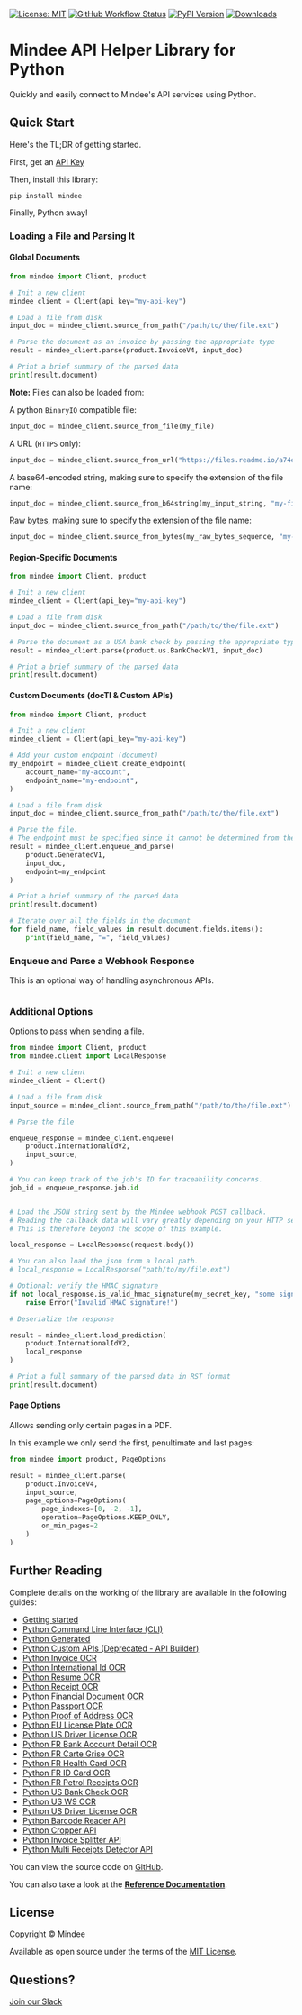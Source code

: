 [![License: MIT](https://img.shields.io/github/license/mindee/mindee-api-python)](https://opensource.org/licenses/MIT) [![GitHub Workflow Status](https://img.shields.io/github/actions/workflow/status/mindee/mindee-api-python/unit-test.yml)](https://github.com/mindee/mindee-api-python) [![PyPI Version](https://img.shields.io/pypi/v/mindee)](https://pypi.org/project/mindee/) [![Downloads](https://img.shields.io/pypi/dm/mindee)](https://pypi.org/project/mindee/)

# Mindee API Helper Library for Python
Quickly and easily connect to Mindee's API services using Python.

## Quick Start
Here's the TL;DR of getting started.

First, get an [API Key](https://developers.mindee.com/docs/create-api-key)

Then, install this library:
```shell
pip install mindee
```

Finally, Python away!

### Loading a File and Parsing It

#### Global Documents
```python
from mindee import Client, product

# Init a new client
mindee_client = Client(api_key="my-api-key")

# Load a file from disk
input_doc = mindee_client.source_from_path("/path/to/the/file.ext")

# Parse the document as an invoice by passing the appropriate type
result = mindee_client.parse(product.InvoiceV4, input_doc)

# Print a brief summary of the parsed data
print(result.document)
```

**Note:** Files can also be loaded from:

A python `BinaryIO` compatible file:
```python
input_doc = mindee_client.source_from_file(my_file)
```

A URL (`HTTPS` only):
```python
input_doc = mindee_client.source_from_url("https://files.readme.io/a74eaa5-c8e283b-sample_invoice.jpeg")
```

A base64-encoded string, making sure to specify the extension of the file name:
```python
input_doc = mindee_client.source_from_b64string(my_input_string, "my-file-name.ext")
```

Raw bytes, making sure to specify the extension of the file name:
```python
input_doc = mindee_client.source_from_bytes(my_raw_bytes_sequence, "my-file-name.ext")
```

#### Region-Specific Documents
```python
from mindee import Client, product

# Init a new client
mindee_client = Client(api_key="my-api-key")

# Load a file from disk
input_doc = mindee_client.source_from_path("/path/to/the/file.ext")

# Parse the document as a USA bank check by passing the appropriate type
result = mindee_client.parse(product.us.BankCheckV1, input_doc)

# Print a brief summary of the parsed data
print(result.document)
```

#### Custom Documents (docTI & Custom APIs)

```python
from mindee import Client, product

# Init a new client
mindee_client = Client(api_key="my-api-key")

# Add your custom endpoint (document)
my_endpoint = mindee_client.create_endpoint(
    account_name="my-account",
    endpoint_name="my-endpoint",
)

# Load a file from disk
input_doc = mindee_client.source_from_path("/path/to/the/file.ext")

# Parse the file.
# The endpoint must be specified since it cannot be determined from the class.
result = mindee_client.enqueue_and_parse(
    product.GeneratedV1,
    input_doc,
    endpoint=my_endpoint
)

# Print a brief summary of the parsed data
print(result.document)

# Iterate over all the fields in the document
for field_name, field_values in result.document.fields.items():
    print(field_name, "=", field_values)
```

### Enqueue and Parse a Webhook Response
This is an optional way of handling asynchronous APIs.

```python

```

### Additional Options
Options to pass when sending a file.
```python
from mindee import Client, product
from mindee.client import LocalResponse

# Init a new client
mindee_client = Client()

# Load a file from disk
input_source = mindee_client.source_from_path("/path/to/the/file.ext")

# Parse the file

enqueue_response = mindee_client.enqueue(
    product.InternationalIdV2,
    input_source,
)

# You can keep track of the job's ID for traceability concerns.
job_id = enqueue_response.job.id


# Load the JSON string sent by the Mindee webhook POST callback.
# Reading the callback data will vary greatly depending on your HTTP server.
# This is therefore beyond the scope of this example.

local_response = LocalResponse(request.body())

# You can also load the json from a local path.
# local_response = LocalResponse("path/to/my/file.ext")

# Optional: verify the HMAC signature
if not local_response.is_valid_hmac_signature(my_secret_key, "some signature"):
    raise Error("Invalid HMAC signature!")

# Deserialize the response

result = mindee_client.load_prediction(
    product.InternationalIdV2,
    local_response
)

# Print a full summary of the parsed data in RST format
print(result.document)
```


#### Page Options
Allows sending only certain pages in a PDF.

In this example we only send the first, penultimate and last pages:

```python
from mindee import product, PageOptions

result = mindee_client.parse(
    product.InvoiceV4,
    input_source,
    page_options=PageOptions(
        page_indexes=[0, -2, -1],
        operation=PageOptions.KEEP_ONLY,
        on_min_pages=2
    )
)
```

## Further Reading
Complete details on the working of the library are available in the following guides:

* [Getting started](https://developers.mindee.com/docs/python-getting-started)
* [Python Command Line Interface (CLI)](https://developers.mindee.com/docs/python-cli)
* [Python Generated](https://developers.mindee.com/docs/generated-api-python)
* [Python Custom APIs (Deprecated - API Builder)](https://developers.mindee.com/docs/python-api-builder)
* [Python Invoice OCR](https://developers.mindee.com/docs/python-invoice-ocr)
* [Python International Id OCR](https://developers.mindee.com/docs/python-international-id-ocr)
* [Python Resume OCR](https://developers.mindee.com/docs/python-resume-ocr)
* [Python Receipt OCR](https://developers.mindee.com/docs/python-receipt-ocr)
* [Python Financial Document OCR](https://developers.mindee.com/docs/python-financial-document-ocr)
* [Python Passport OCR](https://developers.mindee.com/docs/python-passport-ocr)
* [Python Proof of Address OCR](https://developers.mindee.com/docs/python-proof-of-address-ocr)
* [Python EU License Plate OCR](https://developers.mindee.com/docs/python-eu-license-plate-ocr)
* [Python US Driver License OCR](https://developers.mindee.com/docs/python-eu-driver-license-ocr)
* [Python FR Bank Account Detail OCR](https://developers.mindee.com/docs/python-fr-bank-account-details-ocr)
* [Python FR Carte Grise OCR](https://developers.mindee.com/docs/python-fr-carte-grise-ocr)
* [Python FR Health Card OCR](https://developers.mindee.com/docs/python-fr-health-card-ocr)
* [Python FR ID Card OCR](https://developers.mindee.com/docs/python-fr-carte-nationale-didentite-ocr)
* [Python FR Petrol Receipts OCR](https://developers.mindee.com/docs/python-fr-petrol-receipts-ocr)
* [Python US Bank Check OCR](https://developers.mindee.com/docs/python-us-bank-check-ocr)
* [Python US W9 OCR](https://developers.mindee.com/docs/python-us-w9-ocr)
* [Python US Driver License OCR](https://developers.mindee.com/docs/python-us-driver-license-ocr)
* [Python Barcode Reader API](https://developers.mindee.com/docs/python-barcode-reader-ocr)
* [Python Cropper API](https://developers.mindee.com/docs/python-cropper-ocr)
* [Python Invoice Splitter API](https://developers.mindee.com/docs/python-invoice-splitter-api)
* [Python Multi Receipts Detector API](https://developers.mindee.com/docs/python-multi-receipts-detector-ocr)

You can view the source code on [GitHub](https://github.com/mindee/mindee-api-python).

You can also take a look at the
**[Reference Documentation](https://mindee.github.io/mindee-api-python/)**.

## License
Copyright © Mindee

Available as open source under the terms of the [MIT License](https://opensource.org/licenses/MIT).

## Questions?
[Join our Slack](https://join.slack.com/t/mindee-community/shared_invite/zt-2d0ds7dtz-DPAF81ZqTy20chsYpQBW5g)
